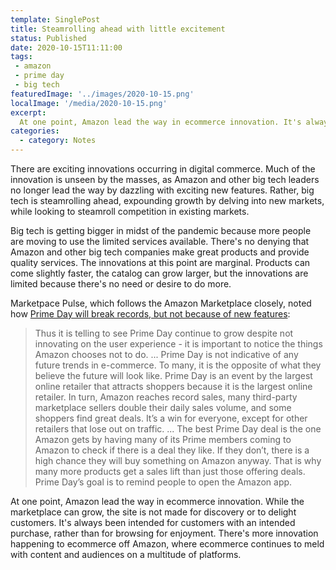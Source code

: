 ```yaml
---
template: SinglePost
title: Steamrolling ahead with little excitement
status: Published
date: 2020-10-15T11:11:00
tags:
 - amazon
 - prime day
 - big tech
featuredImage: '../images/2020-10-15.png'
localImage: '/media/2020-10-15.png'
excerpt:
  At one point, Amazon lead the way in ecommerce innovation. It's always been intended for customers with an intended purchase, rather than for browsing for enjoyment or discovery. There's more innovation happening to ecommerce off Amazon, where ecommerce continues to meld with content and audiences on a multitude of platforms. 
categories:
  - category: Notes
---
```

There are exciting innovations occurring in digital commerce. Much of the innovation is unseen by the masses, as Amazon and other big tech leaders no longer lead the way by dazzling with exciting new features. Rather, big tech is steamrolling ahead, expounding growth by delving into new markets, while looking to steamroll competition in existing markets.

Big tech is getting bigger in midst of the pandemic because more people are moving to use the limited services available. There's no denying that Amazon and other big tech companies make great products and provide quality services. The innovations at this point are marginal. Products can come slightly faster, the catalog can grow larger, but the innovations are limited because there's no need or desire to do more.

Marketpace Pulse, which follows the Amazon Marketplace closely, noted how [Prime Day will break records, but not because of new features](https://www.marketplacepulse.com/articles/uninspiring-record-breaking-prime-day-2020):

> Thus it is telling to see Prime Day continue to grow despite not innovating on the user experience - it is important to notice the things Amazon chooses not to do.
...
> Prime Day is not indicative of any future trends in e-commerce. To many, it is the opposite of what they believe the future will look like. Prime Day is an event by the largest online retailer that attracts shoppers because it is the largest online retailer. In turn, Amazon reaches record sales, many third-party marketplace sellers double their daily sales volume, and some shoppers find great deals. It’s a win for everyone, except for other retailers that lose out on traffic.
...
> The best Prime Day deal is the one Amazon gets by having many of its Prime members coming to Amazon to check if there is a deal they like. If they don’t, there is a high chance they will buy something on Amazon anyway. That is why many more products get a sales lift than just those offering deals. Prime Day’s goal is to remind people to open the Amazon app.

At one point, Amazon lead the way in ecommerce innovation. While the marketplace can grow, the site is not made for discovery or to delight customers. It's always been intended for customers with an intended purchase, rather than for browsing for enjoyment. There's more innovation happening to ecommerce off Amazon, where ecommerce continues to meld with content and audiences on a multitude of platforms.
